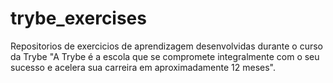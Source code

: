 # trybe_exercises
Repositorios de exercicios de aprendizagem  desenvolvidas durante o curso da Trybe
"A Trybe é a escola que se compromete integralmente com o seu sucesso e acelera sua carreira em aproximadamente 12 meses".
